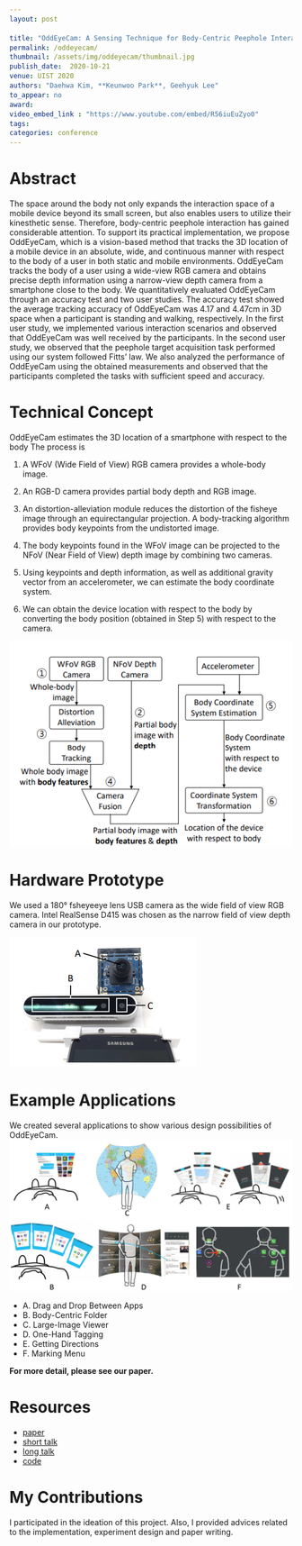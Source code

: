 ```yaml
---
layout: post

title: "OddEyeCam: A Sensing Technique for Body-Centric Peephole Interaction using WFoV RGB and NFoV Depth Cameras"
permalink: /oddeyecam/
thumbnail: /assets/img/oddeyecam/thumbnail.jpg
publish_date:  2020-10-21
venue: UIST 2020
authors: "Daehwa Kim, **Keunwoo Park**, Geehyuk Lee"
to_appear: no
award:
video_embed_link : "https://www.youtube.com/embed/R56iuEuZyo0"
tags:
categories: conference
---
```

# Abstract
The space around the body not only expands the interaction space of a mobile device beyond its small screen, but also enables users to utilize their kinesthetic sense. Therefore, body-centric peephole interaction has gained considerable attention. To support its practical implementation, we propose OddEyeCam, which is a vision-based method that tracks the 3D location of a mobile device in an absolute, wide, and continuous manner with respect to the body of a user in both static and mobile environments. OddEyeCam tracks the body of a user using a wide-view RGB camera and obtains precise depth information using a narrow-view depth camera from a smartphone close to the body. We quantitatively evaluated OddEyeCam through an accuracy test and two user studies. The accuracy test showed the average tracking accuracy of OddEyeCam was 4.17 and 4.47cm in 3D space when a participant is standing and walking, respectively. In the first user study, we implemented various interaction scenarios and observed that OddEyeCam was well received by the participants. In the second user study, we observed that the peephole target acquisition task performed using our system followed Fitts’ law. We also analyzed the performance of OddEyeCam using the obtained measurements and observed that the participants completed the tasks with sufficient speed and accuracy.

# Technical Concept
OddEyeCam estimates the 3D location of a smartphone with respect to the body The process is

1. A WFoV (Wide Field of View) RGB camera provides a whole-body image.

2. An RGB-D camera provides partial body depth and RGB image.

3. An distortion-alleviation module reduces the distortion of the fisheye image through an equirectangular projection. A
body-tracking algorithm provides body keypoints from the undistorted image.

4. The body keypoints found in the WFoV image can be projected to the NFoV (Near Field of View) depth image by combining two cameras.

5. Using keypoints and depth information, as well as additional gravity vector from an accelerometer, we can estimate the body coordinate system.

6. We can obtain the device location with respect to the body by converting the body position (obtained in Step 5) with respect to the camera.

![pipeline](/assets/img/oddeyecam/pipeline.png)

# Hardware Prototype
We used a 180° fsheyeeye lens USB camera as the wide field of view RGB camera. Intel RealSense D415 was chosen as the narrow field of view depth camera in our prototype.

![hardware](/assets/img/oddeyecam/hardware.png)

# Example Applications
We created several applications to show various design possibilities of OddEyeCam.
![applications](/assets/img/oddeyecam/applications.png)

- A. Drag and Drop Between Apps
- B. Body-Centric Folder
- C. Large-Image Viewer
- D. One-Hand Tagging
- E. Getting Directions
- F. Marking Menu

**For more detail, please see our paper.**

# Resources

- [paper](https://dl.acm.org/doi/10.1145/3379337.3415889)
- [short talk](https://youtu.be/rsiCohRoFYI)
- [long talk](https://youtu.be/u6xvk0dM8fo)
- [code](https://github.com/KAIST-HCIL/OddEyeCam)
# My Contributions

I participated in the ideation of this project. Also, I provided advices related to the implementation, experiment design and paper writing.
